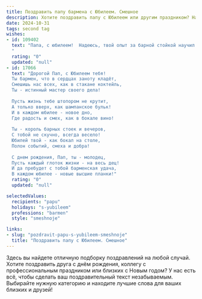 ```yaml
---
title: Поздравить папу бармена с Юбилеем. Смешное
description: Хотите поздравить папу с Юбилеем или другим праздником? Наш ИИ создаст незабываемое поздравление, а вы обязательно выделитесь среди других.  
date: 2024-10-31
tags: second tag
wishes:
- id: 109402
  text: "Папа, с юбилеем!  Надеюсь, твой опыт за барной стойкой научил тебя смешивать не только коктейли, но и отличное настроение!  Пусть в твоей жизни будет столько же позитива, сколько пузырьков в самом дорогом шампанском, и пусть твой бокал никогда не остаётся пустым (кроме разве что в редкие моменты глубокого философского осмысления жизни за простым стаканом воды)!  Здоровья тебе крепкого, как настоящая водка, и веселья – море!
  "
  rating: "0"
  updated: "null"
- id: 17066
  text: "Дорогой Пап, с Юбилеем тебя!
  Ты бармен, что в сердцах заноту кладёт,
  Смешишь нас всех, как в стакане коктейль,
  Ты - истинный мастер своего дела!
  
  Пусть жизнь тебе штопором не крутит,
  А только вверх, как шампанское бульк!
  И в каждом юбилее - новое дно,
  Где радость и смех, как в бокале вино!
  
  Ты - король барных стоек и вечеров,
  С тобой не скучно, всегда весело!
  Юбилей твой - как бокал на столе,
  Полон событий, смеха и добра!
  
  С днем рождения, Пап, ты - молодец,
  Пусть каждый глоток жизни - на весь дец!
  И да пребудет с тобой барменская удача,
  В каждом юбилее - новые высшие планки!"
  rating: "0"
  updated: "null"

selectedValues:
  recipients: "papu"
  holidays: "s-yubileem"
  professions: "barmen"
  style: "smeshnoje"

links:
- slug: "pozdravit-papu-s-yubileem-smeshnoje"
  title: "Поздравить папу с Юбилеем. Смешное"
---
```


Здесь вы найдете отличную подборку поздравлений на любой случай.
Хотите поздравить друга с днём рождения, коллегу с профессиональным праздником или близких с Новым годом? У нас есть всё, чтобы сделать ваш поздравительный текст незабываемым. Выбирайте нужную категорию и находите лучшие слова для ваших близких и друзей!
